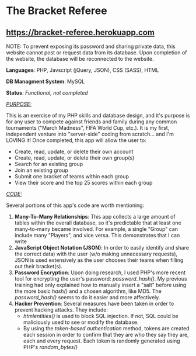 # The Bracket Referee

## https://bracket-referee.herokuapp.com
<p>NOTE: To prevent exposing its password and sharing private data, this website cannot post or request data from its database. Upon completion of the website, the database will be reconnected to the website.</p>

<b>Languages</b>: PHP, Javscript (jQuery, JSON), CSS (SASS), HTML

<b>DB Managment System</b>: MySQL

<b>Status</b>: <i>Functional, not completed</i>

<u><i>PURPOSE:</i></u>
<p>This is an exercise of my PHP skills and database design, and it's purpose is for any user to compete against friends and family during any common tournaments ("March Madness", FIFA World Cup, etc.). It is my first, independent venture into "server-side" coding from scratch... and I'm LOVING it! Once completed, this app will allow the user to:</p>
<ul>
  <li>Create, read, update, or delete their own account</li>
  <li>Create, read, update, or delete their own group(s)</li>
  <li>Search for an existing group</li>
  <li>Join an existing group</li>
  <li>Submit one bracket of teams within each group</li>
  <li>View their score and the top 25 scores within each group</li>
</ul>

<u><i>CODE:</i></u>
<p>Several portions of this app's code are worth mentioning:</p>
<ol>
  <li>
    <b>Many-To-Many Relationships</b>: This app collects a large amount of tables within the overall database, so it's predictable that at least one many-to-many became involved. For example, a single "Group" can include many "Players", and vice versa. This demonstrates that I can write
  </li>
  <li>
    <b>JavaScript Object Notation (JSON)</b>: In order to easily identify and share the correct data) with the user (w/o making unnecessary requests), JSON is used extensively as the user chooses their teams when filling out their bracket(s).
  </li>
  <li>
    <b>Password Encryption</b>: Upon doing research, I used PHP's more recent tool for encrypting the user's password: <i>password_hash()</i>. My previous training had only explained how to manually insert a "salt" before using the more basic <i>hash()</i> and a chosen algorithm, like MD5. The <i>password_hash()</i> seems to do it easier and more affectively.
  </li>
  <li>
    <b>Hacker Prevention</b>: Several measures have been taken in order to prevent hacking attacks. They include:
    <ul>
      <li>
        <i>htmlentities()</i> is used to block SQL injection. If not, SQL could be maliciously used to see or modify the database.
      </li>
      <li>
        By using the <i>token-based authentication</i> method, tokens are created each session in order to confirm that they are who they say they are, each and every request. Each token is randomly generated using PHP's <i>random_bytes()</i>
      </li>
     </ul>
  </li>
</ol>
